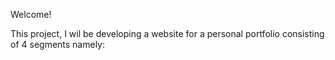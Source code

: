 Welcome!

This project, I wil be developing a website for a personal portfolio consisting 
of 4 segments namely:
